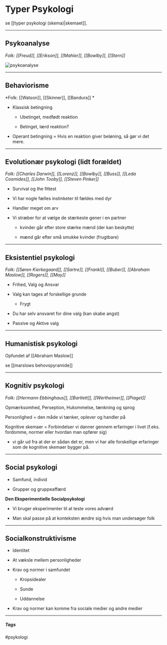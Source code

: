 # Typer Psykologi 
se [[typer psykologi (skema)|skemaet]].

---

## Psykoanalyse
*Folk: [[Freud]], [[Erikson]], [[Mahler]], [[Bowlby]], [[Stern]]*


![psykoanalyse](Psykoanalyse.jpg)


---

## Behaviorisme
*Folk: [[Watson]], [[Skinner]], [[Bandura]] *

- Klassisk betingning



	- Ubetinget, medfødt reaktion

	- Betinget, lærd reaktion?

- Operant betingning = Hvis en reaktion giver beløning, så gør vi det mere.

---

           

## Evolutionær psykologi (lidt forældet)

*Folk: [[Charles Darwin]], [[Lorenz]], [[Bowlby]], [[Buss]], [[Leda Cosmides]], [[John Tooby]], [[Steven Pinker]]*

- Survival og the fittest

- Vi har nogle fælles instinketer til fældes med dyr

- Handler meget om arv

- Vi stræber for at vælge de stærkeste gener i en partner

	 - kvinder går efter store stærke mænd (der kan beskytte)

	 - mænd går efter små smukke kvinder (frugtbare)

---


## Eksistentiel psykologi

*Folk: [[Søren Kierkegaard]], [[Sartre]], [[Frankl]], [[Buber]], [[Abraham Maslow]], [[Rogers]], [[May]]*

- Frihed, Valg og Ansvar

- Valg kan tages af forskellige grunde

	 - Frygt

- Du har selv ansvaret for dine valg (kan skabe angst)

- Passive og Aktive valg

---

## Humanistisk psykologi
Opfundet af [[Abraham Maslow]] 

se [[marslows behovspyramide]]

---


## Kognitiv psykologi
*Folk: [[Hermann Ebbinghaus]], [[Bartlett]], [[Wertheimer]], [[Piaget]]*


Opmærksomhed, Perseption, Hukommelse, tænkning og sprog

Personlighed = den måde vi tænker, oplever og handler på

Kognitive skemaer = Forbindelser vi danner gennem erfaringer i livet (f.eks. fordomme, normer eller hvordan man opfører sig)

- vi går ud fra at der er sådan det er, men vi har alle forskellige erfaringer som de kognitive skemaer bygger på.

---

## Social psykologi

- Samfund, individ

- Grupper og gruppeaffærd

**Den Eksperimentielle Socialpsykologi**

- Vi bruger eksperimenter til at teste vores adværd

- Man skal passe på at konteksten ændre sig hvis man undersøger folk

---

## Socialkonstruktivisme

- Identitet

- At væksle mellem personligheder

- Krav og normer i samfundet

	 - Kropsidealer

	 - Sunde

	 - Uddannelse

- Krav og normer kan komme fra sociale medier og andre medier


---
##### Tags
#psykologi